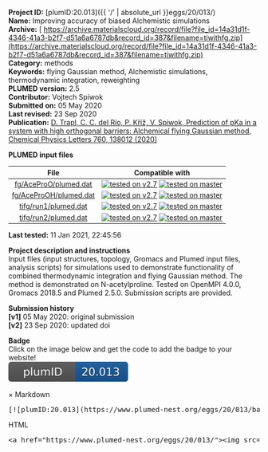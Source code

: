 **Project ID:** [plumID:20.013]({{ '/' | absolute_url }}eggs/20/013/)  
**Name:**  Improving accuracy of biased Alchemistic simulations  
**Archive:** [ https://archive.materialscloud.org/record/file?file_id=14a31d1f-4346-41a3-b2f7-d51a6a6787db&record_id=387&filename=tiwithfg.zip](https://archive.materialscloud.org/record/file?file_id=14a31d1f-4346-41a3-b2f7-d51a6a6787db&record_id=387&filename=tiwithfg.zip)  
**Category:**  methods  
**Keywords:**  flying Gaussian method, Alchemistic simulations, thermodynamic integration, reweighting  
**PLUMED version:**  2.5  
**Contributor:**  Vojtech Spiwok  
**Submitted on:** 05 May 2020  
**Last revised:** 23 Sep 2020  
**Publication:** [D. Trapl, C. C. del Río, P. Kříž, V. Spiwok, Prediction of pKa in a system with high orthogonal barriers: Alchemical flying Gaussian method, Chemical Physics Letters 760, 138012 (2020)](http://dx.doi.org/10.1016/j.cplett.2020.138012)  
  
**PLUMED input files**  
  
| File     | Compatible with |  
|:--------:|:--------:|  
| [fg/AceProO/plumed.dat](./data/fg/AceProO/plumed.dat.md) |  [![tested on v2.7](https://img.shields.io/badge/v2.7-passing-green.svg)](data/fg/AceProO/plumed.dat.plumed.stderr) [![tested on master](https://img.shields.io/badge/master-passing-green.svg)](data/fg/AceProO/plumed.dat.plumed_master.stderr) |  
| [fg/AceProOH/plumed.dat](./data/fg/AceProOH/plumed.dat.md) |  [![tested on v2.7](https://img.shields.io/badge/v2.7-passing-green.svg)](data/fg/AceProOH/plumed.dat.plumed.stderr) [![tested on master](https://img.shields.io/badge/master-passing-green.svg)](data/fg/AceProOH/plumed.dat.plumed_master.stderr) |  
| [tifg/run1/plumed.dat](./data/tifg/run1/plumed.dat.md) |  [![tested on v2.7](https://img.shields.io/badge/v2.7-passing-green.svg)](data/tifg/run1/plumed.dat.plumed.stderr) [![tested on master](https://img.shields.io/badge/master-passing-green.svg)](data/tifg/run1/plumed.dat.plumed_master.stderr) |  
| [tifg/run2/plumed.dat](./data/tifg/run2/plumed.dat.md) |  [![tested on v2.7](https://img.shields.io/badge/v2.7-passing-green.svg)](data/tifg/run2/plumed.dat.plumed.stderr) [![tested on master](https://img.shields.io/badge/master-passing-green.svg)](data/tifg/run2/plumed.dat.plumed_master.stderr) |  
  
**Last tested:**  11 Jan 2021, 22:45:56
  
**Project description and instructions**  
Input files (input structures, topology, Gromacs and Plumed input files, analysis scripts) for simulations used to demonstrate functionality of combined thermodynamic integration and flying Gaussian method. The method is demonstrated on N-acetylproline. Tested on OpenMPI 4.0.0, Gromacs 2018.5 and Plumed 2.5.0. Submission scripts are provided. 

  
**Submission history**  
**[v1]** 05 May 2020: original submission  
**[v2]** 23 Sep 2020: updated doi  
  
**Badge**  
Click on the image below and get the code to add the badge to your website!  
<img src="./badge.svg" alt="plumeDnest:20.013" id="myBtn" class="badge">
<div id="myModal" class="modal">
  <div class="modal-content">
    <span class="close">&times;</span>
    Markdown<pre>[![plumID:20.013](https://www.plumed-nest.org/eggs/20/013/badge.svg)](https://www.plumed-nest.org/eggs/20/013/)</pre>
    HTML<pre>&lt;a href="https://www.plumed-nest.org/eggs/20/013/"&gt;&lt;img src="https://www.plumed-nest.org/eggs/20/013/badge.svg" alt="plumID:20.013"&gt;&lt;/a&gt;</pre>
  </div>
</div>
